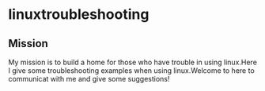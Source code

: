 # linuxtroubleshooting
## Mission
My mission is to build a home for those who have trouble in using linux.Here I give some troubleshooting examples when using linux.Welcome to here to communicat with me and give some suggestions!
